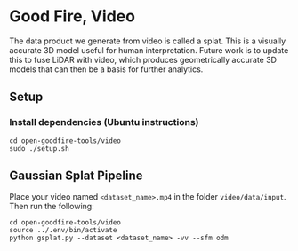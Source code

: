 # Good Fire, Video

The data product we generate from video is called a splat. This is a visually accurate 3D model useful for human interpretation. Future work is to update this to fuse LiDAR with video, which produces geometrically accurate 3D models that can then be a basis for further analytics.

## Setup

### Install dependencies (Ubuntu instructions)
```
cd open-goodfire-tools/video
sudo ./setup.sh
```

## Gaussian Splat Pipeline

Place your video named `<dataset_name>.mp4` in the folder `video/data/input`. Then run the following:

```
cd open-goodfire-tools/video
source ../.env/bin/activate
python gsplat.py --dataset <dataset_name> -vv --sfm odm
```